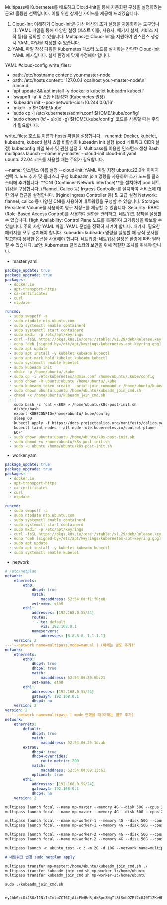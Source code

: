 Multipass에 Kubernetes를 배포하고 Cloud-Init을 통해 자동화된 구성을 설정하려는군요! 훌륭한 선택입니다. 이를 위한 상세한 가이드를 제공해 드리겠습니다.

1. Cloud-Init 이해하기
Cloud-Init은 가상 머신의 초기 설정을 자동화하는 도구입니다.
YAML 파일을 통해 다양한 설정 (호스트 이름, 사용자, 패키지 설치, 서비스 시작 등)을 정의할 수 있습니다.
Multipass는 Cloud-Init을 지원하여 인스턴스 생성 시 YAML 파일을 지정할 수 있습니다.
2. YAML 파일 작성
다음은 Kubernetes 마스터 노드를 설치하는 간단한 Cloud-Init YAML 예시입니다. 실제 환경에 맞게 수정해야 합니다.

YAML
#cloud-config
write_files:
  - path: /etc/hostname
    content: your-master-node
  - path: /etc/hosts
    content: '127.0.0.1   localhost your-master-node\n'
runcmd:
  - 'apt update && apt install -y docker.io kubelet kubeadm kubectl'
  - 'swapoff -a' # 스왑 비활성화 (Kubernetes 권장)
  - 'kubeadm init --pod-network-cidr=10.244.0.0/16'
  - 'mkdir -p $HOME/.kube'
  - 'sudo cp -i /etc/kubernetes/admin.conf $HOME/.kube/config'
  - 'sudo chown $(id -u):$(id -g) $HOME/.kube/config'
코드를 사용할 때는 주의가 필요합니다.

write_files: 호스트 이름과 hosts 파일을 설정합니다.   
runcmd:
Docker, kubelet, kubeadm, kubectl 설치
스왑 비활성화
kubeadm init 실행 (pod 네트워크 CIDR 설정)
kubeconfig 파일 복사 및 권한 설정
3. Multipass를 이용한 인스턴스 생성
Bash
multipass launch --name my-master --cloud-init cloud-init.yaml ubuntu:22.04
코드를 사용할 때는 주의가 필요합니다.

--name: 인스턴스 이름 설정
--cloud-init: YAML 파일 지정
ubuntu:22.04: 이미지 선택
4. 노드 추가 및 클러스터 구성
kubeadm join 명령을 사용하여 추가 노드를 클러스터에 추가합니다.
**CNI (Container Network Interface)**를 설치하여 pod 네트워킹을 구성합니다. (Flannel, Calico 등)
Ingress Controller를 설치하여 서비스에 대한 외부 접근을 설정합니다. (Nginx Ingress Controller 등)
5. 고급 설정
Network: flannel, calico 등 다양한 CNI를 사용하여 네트워킹을 구성할 수 있습니다.
Storage: Persistent Volume을 사용하여 영구 저장소를 제공할 수 있습니다.
Security: RBAC (Role-Based Access Control)를 사용하여 권한을 관리하고, 네트워크 정책을 설정할 수 있습니다.
High Availability: Control Plane 노드를 복제하여 고가용성을 확보할 수 있습니다.
주의 사항
YAML 파일: YAML 문법을 정확히 지켜야 합니다.
패키지: 필요한 패키지를 모두 설치해야 합니다.
kubeadm: kubeadm 명령을 실행할 때 공식 문서를 참고하여 정확한 옵션을 사용해야 합니다.
네트워킹: 네트워킹 설정은 환경에 따라 달라질 수 있습니다.
보안: Kubernetes 클러스터의 보안을 위해 적절한 조치를 취해야 합니다.

- master.yaml
```yaml
package_update: true
package_upgrade: true
packages:
  - docker.io
  - apt-transport-https
  - ca-certificates
  - curl
  - ntpdate

runcmd:
  - sudo swapoff -a
  - sudo ntpdate ntp.ubuntu.com
  - sudo systemctl enable containerd
  - sudo systemctl start containerd
  - sudo mkdir -p /etc/apt/keyrings
  - curl -fsSL https://pkgs.k8s.io/core:/stable:/v1.29/deb/Release.key | sudo gpg --dearmor -o /etc/apt/keyrings/kubernetes-apt-keyring.gpg
  - echo "deb [signed-by=/etc/apt/keyrings/kubernetes-apt-keyring.gpg] https://pkgs.k8s.io/core:/stable:/v1.29/deb/ /" | sudo tee /etc/apt/sources.list.d/kubernetes.list
  - sudo apt update
  - sudo apt install -y kubelet kubeadm kubectl
  - sudo apt-mark hold kubelet kubeadm kubectl
  - sudo systemctl enable kubelet
  - sudo kubeadm init
  - mkdir -p /home/ubuntu/.kube
  - sudo cp -i /etc/kubernetes/admin.conf /home/ubuntu/.kube/config
  - sudo chown -R ubuntu:ubuntu /home/ubuntu/.kube
  - sudo kubeadm token create --print-join-command > /home/ubuntu/kubeadm_join_cmd.sh
  - sudo chown ubuntu:ubuntu /home/ubuntu/kubeadm_join_cmd.sh
  - chmod +x /home/ubuntu/kubeadm_join_cmd.sh
  - |
    sudo bash -c 'cat <<EOF > /home/ubuntu/k8s-post-init.sh
    #!/bin/bash
    export KUBECONFIG=/home/ubuntu/.kube/config
    sleep 60
    kubectl apply -f https://docs.projectcalico.org/manifests/calico.yaml
    kubectl taint nodes --all node-role.kubernetes.io/control-plane-
    EOF'
  - sudo chown ubuntu:ubuntu /home/ubuntu/k8s-post-init.sh
  - sudo chmod +x /home/ubuntu/k8s-post-init.sh
  - sudo -u ubuntu /home/ubuntu/k8s-post-init.sh
```


- worker.yaml
```yaml
package_update: true
package_upgrade: true
packages:
  - docker.io
  - apt-transport-https
  - ca-certificates
  - curl
  - ntpdate

runcmd:
  - sudo swapoff -a
  - sudo ntpdate ntp.ubuntu.com
  - sudo systemctl enable containerd
  - sudo systemctl start containerd
  - sudo mkdir -p /etc/apt/keyrings
  - curl -fsSL https://pkgs.k8s.io/core:/stable:/v1.29/deb/Release.key | sudo gpg --dearmor -o /etc/apt/keyrings/kubernetes-apt-keyring.gpg
  - echo "deb [signed-by=/etc/apt/keyrings/kubernetes-apt-keyring.gpg] https://pkgs.k8s.io/core:/stable:/v1.29/deb/ /" | sudo tee /etc/apt/sources.list.d/kubernetes.list
  - sudo apt update
  - sudo apt install -y kubelet kubeadm kubectl
  - sudo systemctl enable kubelet
```


- network
```yaml
# /etc/netplan
network:
    ethernets:
        eth0:
            dhcp4: true
            match:
                macaddress: 52:54:00:f1:f0:e8
            set-name: eth0
        eth1:
            addresses: [192.168.0.55/24]
            routes:
              - to: default
                via: 192.168.0.1
            nameservers:
                addresses: [8.8.8.8, 1.1.1.1]
    version: 2
---'--network name=multipass,mode=manual | (아래는 별도 추가)'
network:
    ethernets:
        eth0:
            dhcp4: true
            dhcp6: true
            match:
                macaddress: 52:54:00:80:6b:21
            set-name: eth0
        eth1:
            addresses: [192.168.0.55/24]
            gateway4: 192.168.0.1
            dhcp4: no
    version: 2
version: 2
---'--network name=multipass | mode 안했을 때(아래는 별도 추가)'
network:
    ethernets:
        default:
            dhcp4: true
            match:
                macaddress: 52:54:00:25:1d:ab
        extra0:
            dhcp4: true
            dhcp4-overrides:
                route-metric: 200
            match:
                macaddress: 52:54:00:09:13:61
            optional: true
        eth1:
            addresses: [192.168.0.55/24]
            gateway4: 192.168.0.1
            dhcp4: no
    version: 2
```


```md
multipass launch focal --name mp-master --memory 4G --disk 50G --cpus 2 --cloud-init mp-master.yaml
multipass launch focal --name mp-master --memory 4G --disk 50G --cpus 2 --network name=multipass,mode=manual

multipass launch focal --name mp-worker-1 --memory 4G --disk 50G --cpus 2 --cloud-init mp-worker.yaml
multipass launch focal --name mp-worker-1 --memory 4G --disk 50G --cpus 2 --network name=multipass,mode=manual

multipass launch focal --name mp-worker-2 --memory 4G --disk 50G --cpus 2 --cloud-init mp-worker.yaml
multipass launch focal --name mp-worker-2 --memory 4G --disk 50G --cpus 2 --network name=multipass,mode=manual

multipass launch -n ubuntu_test -c 2 -m 2G -d 10G --network name=multipass,mode=manual

# 네트워크 변경 sudo netplan apply

multipass transfer mp-master:/home/ubuntu/kubeadm_join_cmd.sh ./
multipass transfer kubeadm_join_cmd.sh mp-worker-1:/home/ubuntu
multipass transfer kubeadm_join_cmd.sh mp-worker-2:/home/ubuntu

sudo ./kubeadm_join_cmd.sh


eyJhbGciOiJSUzI1NiIsImtpZCI6IjAtcFk0RnRjdkRpc3NqTl8tSmhOZEl2c0J0T1ZKeHBTcmNYSXNKaExhX2sifQ.eyJhdWQiOlsiaHR0cHM6Ly9rdWJlcm5ldGVzLmRlZmF1bHQuc3ZjLmNsdXN0ZXIubG9jYWwiXSwiZXhwIjoxNzI5MDc2NjUzLCJpYXQiOjE3MjkwNzMwNTMsImlzcyI6Imh0dHBzOi8va3ViZXJuZXRlcy5kZWZhdWx0LnN2Yy5jbHVzdGVyLmxvY2FsIiwia3ViZXJuZXRlcy5pbyI6eyJuYW1lc3BhY2UiOiJrdWJlcm5ldGVzLWRhc2hib2FyZCIsInNlcnZpY2VhY2NvdW50Ijp7Im5hbWUiOiJhZG1pbi11c2VyIiwidWlkIjoiODk3ZDcyNjctNTFjMS00NGM1LWEyYWMtODE3ODM2YjAwMDZhIn19LCJuYmYiOjE3MjkwNzMwNTMsInN1YiI6InN5c3RlbTpzZXJ2aWNlYWNjb3VudDprdWJlcm5ldGVzLWRhc2hib2FyZDphZG1pbi11c2VyIn0.hzP1Y_sBviimc1EqwKWnn3psOTNmoSVN3Cm0YE1xWZzWTx4ahDVDY63V_vpcjcTJM6nNSKtVq2ACv7NawTm8XOGdxYdgDH1gv_B5Xdi8qDPvgVGUqcfwNaFpG_NnBDirG4VbgPMRK7lx949-oNOFhvyLJZD3mS_B6A_IC2_fDW622feZF5boSrnQ1XCHt2XdJLQB33CkY9eDsH5RzoVbEZYpVO822gNmMq99tj5qJZ2X8mXTgiSoPTyY5YKS589MRafqx3cugdObvyHApofsrW63NdrixO4I4RJ8yqdm52fqdVG9FppvKoLH0POnd_yZSCVguHLRaBc7QwFoWawj0g
```